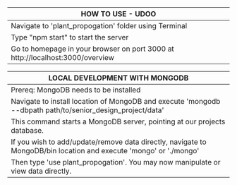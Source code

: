 | HOW TO USE - UDOO |
| ----- |
| Navigate to 'plant_propogation' folder using Terminal |
| Type "npm start" to start the server |
| Go to homepage in your browser on port 3000 at http://localhost:3000/overview |

| LOCAL DEVELOPMENT WITH MONGODB |
| ----- |
| Prereq: MongoDB needs to be installed |
| Navigate to install location of MongoDB and execute 'mongodb --dbpath path/to/senior_design_project/data' |
| This command starts a MongoDB server, pointing at our projects database. |
| If you wish to add/update/remove data directly, navigate to MongoDB/bin location and execute 'mongo' or './mongo' |
| Then type 'use plant_propogation'.  You may now manipulate or view data directly. |